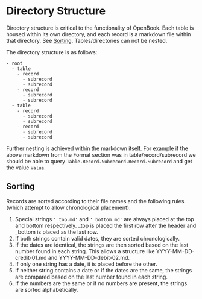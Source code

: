 # Directory Structure

Directory structure is critical to the functionality of OpenBook.
Each table is housed within its own directory, and each record is a markdown file within that directory. See [Sorting](#Sorting).
Tables/directories can not be nested.

The directory structure is as follows:

```
- root
  - table
    - record
      - subrecord
      - subrecord
    - record
      - subrecord
      - subrecord
  - table
    - record
      - subrecord
      - subrecord
    - record
      - subrecord
      - subrecord
```

Further nesting is achieved within the markdown itself.
For example if the above markdown from the Format section was in table/record/subrecord we should be able to query `Table.Record.Subrecord.Record.Subrecord` and get the value `Value`.

## Sorting

Records are sorted according to their file names and the following rules (which attempt to allow chronological placement):

1. Special strings `'_top.md'` and `'_bottom.md'` are always placed at the top and bottom respectively. _top is placed the first row after the header and _bottom is placed as the last row.
2. If both strings contain valid dates, they are sorted chronologically.
3. If the dates are identical, the strings are then sorted based on the last number found in each string. This allows a structure like YYYY-MM-DD-credit-01.md and YYYY-MM-DD-debit-02.md.
4. If only one string has a date, it is placed before the other.
5. If neither string contains a date or if the dates are the same, the strings are compared based on the last number found in each string.
6. If the numbers are the same or if no numbers are present, the strings are sorted alphabetically.
